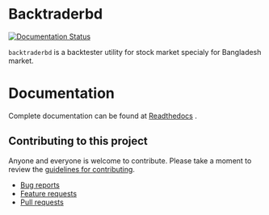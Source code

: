# Backtraderbd

[![Documentation Status](https://readthedocs.org/projects/backtraderbd/badge/?version=latest)](https://backtraderbd.readthedocs.io/en/latest/?badge=latest)

`backtraderbd` is a backtester utility for stock market specialy for Bangladesh market.

# Documentation

Complete documentation can be found at [Readthedocs](http://backtraderbd.readthedocs.io/en/latest/ "backtrader's readthedocs") .


## Contributing to this project

Anyone and everyone is welcome to contribute. Please take a moment to
review the [guidelines for contributing](CONTRIBUTING.md).

* [Bug reports](CONTRIBUTING.md#bugs)
* [Feature requests](CONTRIBUTING.md#features)
* [Pull requests](CONTRIBUTING.md#pull-requests)
